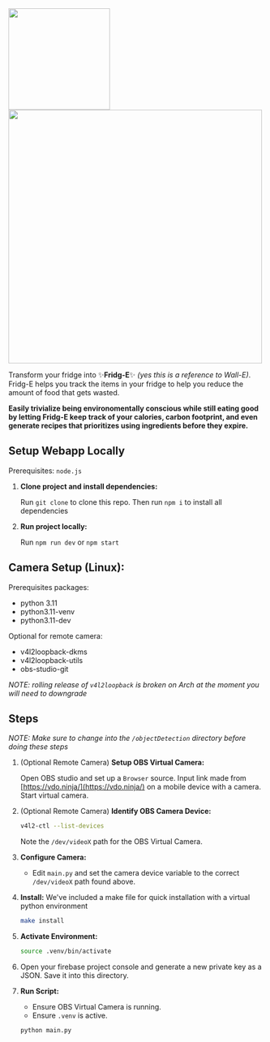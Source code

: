 <img src="https://github.com/user-attachments/assets/2f30a41c-0067-4832-b942-956b9a9363df" width="200">
<img src="https://github.com/user-attachments/assets/62e9ae09-cdf3-4ea2-899b-b4a77ca779d6" width="500">

Transform your fridge into ✨**Fridg-E**✨ *(yes this is a reference to Wall-E)*. Fridg-E helps you track the items in your fridge to help you reduce the amount of food that gets wasted. 

**Easily trivialize being environomentally conscious while still eating good by letting Fridg-E keep track of your calories, carbon footprint, and even generate recipes that prioritizes using ingredients before they expire.**

## Setup Webapp Locally
Prerequisites: `node.js`

1. **Clone project and install dependencies:**
   
   Run ```git clone``` to clone this repo.
   Then run ```npm i``` to install all dependencies 

3. **Run project locally:**

   Run ```npm run dev``` or ```npm start```

## Camera Setup (Linux):
Prerequisites packages: 
- python 3.11
- python3.11-venv
- python3.11-dev

Optional for remote camera:
- v4l2loopback-dkms
- v4l2loopback-utils
- obs-studio-git

*NOTE:  rolling release of `v4l2loopback` is broken on Arch at the moment you will need to downgrade*

## Steps

*NOTE: Make sure to change into the `/objectDetection` directory before doing these steps*

1.  (Optional Remote Camera) **Setup OBS Virtual Camera:**
   
    Open OBS studio and set up a `Browser` source. Input link made from [https://vdo.ninja/](https://vdo.ninja/) on a mobile device with a camera.
    Start virtual camera.
    
3.  (Optional Remote Camera) **Identify OBS Camera Device:**
    ```bash
    v4l2-ctl --list-devices
    ```
    Note the `/dev/videoX` path for the OBS Virtual Camera.

4.  **Configure Camera:**
    * Edit `main.py` and set the camera device variable to the correct `/dev/videoX` path found above.

5.  **Install:**
    We've included a make file for quick installation with a virtual python environment
    ```bash
    make install
    ```

6.  **Activate Environment:**
    ```bash
    source .venv/bin/activate
    ```
7.  Open your firebase project console and generate a new private key as a JSON. Save it into this directory.

8.  **Run Script:**
    * Ensure OBS Virtual Camera is running. 
    * Ensure `.venv` is active.
    ```bash
    python main.py
    ```

